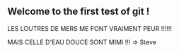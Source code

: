 ## Welcome to the first test of git ! 


LES LOUTRES DE MERS ME FONT VRAIMENT PEUR !!!!!!

MAIS CELLE D'EAU DOUCE SONT MIMI !!! => Steve
